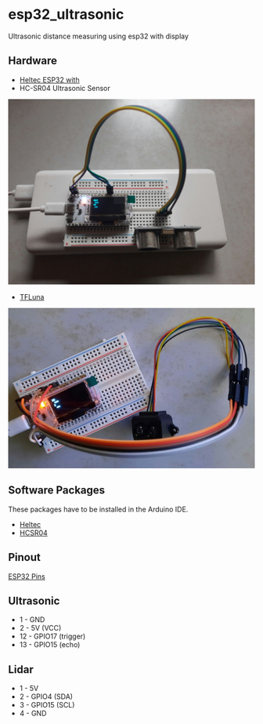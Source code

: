 # esp32_ultrasonic

Ultrasonic distance measuring using esp32 with display

## Hardware

* [Heltec ESP32 with ](https://heltec.org/project/wifi-kit-32/)
* HC-SR04 Ultrasonic Sensor

![](image.jpg)

* [TFLuna](https://youyeetoo.com/blog/tflunald0023-55)

![](lidar.jpg)

## Software Packages

These packages have to be installed in the Arduino IDE.

* [Heltec](https://github.com/HelTecAutomation/Heltec_ESP32)
* [HCSR04](https://github.com/d03n3rfr1tz3/HC-SR04)

## Pinout

[ESP32 Pins](https://resource.heltec.cn/download/WiFi_Kit_32/WIFI_Kit_32_pinoutDiagram_V2.1.pdf)

## Ultrasonic

- 1 - GND
- 2 - 5V (VCC)
- 12 - GPIO17 (trigger)
- 13 - GPIO15 (echo)

## Lidar

 - 1 - 5V
 - 2 - GPIO4 (SDA)
 - 3 - GPIO15 (SCL)
 - 4 - GND
 